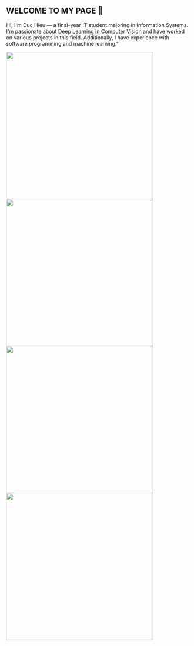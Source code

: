 ## WELCOME TO MY PAGE 👋

Hi, I'm Duc Hieu — a final-year IT student majoring in Information Systems. I'm passionate about Deep Learning in Computer Vision and have worked on various projects in this field. Additionally, I have experience with software programming and machine learning."

<a href="https://github.com/hieuducle/TenisVision/">
  <img align="center" width="400" src="https://github-readme-stats.anuraghazra1.vercel.app/api/pin/?username=hieuducle&repo=TenisVision&theme=radical" />
</a>
<a href="https://github.com/hieuducle/PriceVision/">
  <img align="center" width="400" src="https://github-readme-stats.anuraghazra1.vercel.app/api/pin/?username=hieuducle&repo=PriceVision&theme=merko" />
</a>

<a href="https://github.com/hieuducle/RoadCarVision/">
  <img align="center" width="400" src="https://github-readme-stats.anuraghazra1.vercel.app/api/pin/?username=hieuducle&repo=RoadCarVision&theme=gruvbox" />
</a>
<a href="https://github.com/hieuducle/studenScore/">
  <img align="center" width="400" src="https://github-readme-stats.anuraghazra1.vercel.app/api/pin/?username=hieuducle&repo=studenScore&theme=dark" />
</a>


<!--
**hieuducle/hieuducle** is a ✨ _special_ ✨ repository because its `README.md` (this file) appears on your GitHub profile.

Here are some ideas to get you started:

- 🔭 I’m currently working on ...
- 🌱 I’m currently learning ...
- 👯 I’m looking to collaborate on ...
- 🤔 I’m looking for help with ...
- 💬 Ask me about ...
- 📫 How to reach me: ...
- 😄 Pronouns: ...
- ⚡ Fun fact: ...
-->
